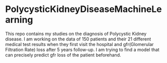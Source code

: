 # PolycysticKidneyDiseaseMachineLearning
This repo contains my studies on the diagnosis of Polycystic Kidney disease. I am working on the data of 150 patients and their 21 different medical test results when they first visit the hospital and gfr(Glomerular Filtration Rate) loss after 5 years follow-up. I am trying to find a model that can precisely predict gfr loss of the patient beforehand.
